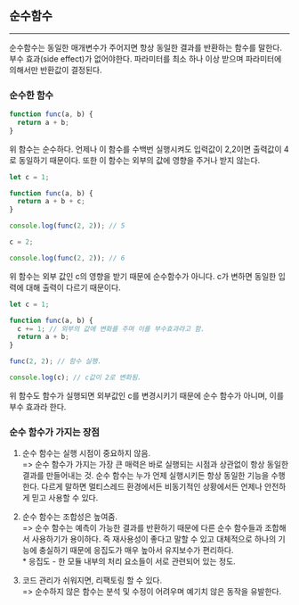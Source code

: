 ## 순수함수

---

순수함수는 동일한 매개변수가 주어지면 항상 동일한 결과를 반환하는 함수를 말한다. 부수 효과(side effect)가 없어야한다. 파라미터를 최소 하나 이상 받으며 파라미터에 의해서만 반환값이 결정된다.

### 순수한 함수

```javascript
function func(a, b) {
  return a + b;
}
```

위 함수는 순수하다. 언제나 이 함수를 수백번 실행시켜도 입력값이 2,2이면 출력값이 4로 동일하기 때문이다. 또한 이 함수는 외부의 값에 영향을 주거나 받지 않는다.

```javascript
let c = 1;

function func(a, b) {
  return a + b + c;
}

console.log(func(2, 2)); // 5

c = 2;

console.log(func(2, 2)); // 6
```

위 함수는 외부 값인 c의 영향을 받기 때문에 순수함수가 아니다. c가 변하면 동일한 입력에 대해 출력이 다르기 때문이다.

```javascript
let c = 1;

function func(a, b) {
  c += 1; // 외부의 값에 변화를 주며 이를 부수효과라고 함.
  return a + b;
}

func(2, 2); // 함수 실행.

console.log(c); // c값이 2로 변화됨.
```

위 함수도 함수가 실행되면 외부값인 c를 변경시키기 때문에 순수 함수가 아니며, 이를 부수 효과라 한다.

### 순수 함수가 가지는 장점

1. 순수 함수는 실행 시점이 중요하지 않음. <br />
   => 순수 함수가 가지는 가장 큰 매력은 바로 실행되는 시점과 상관없이 항상 동일한 결과를 만들어내는 것. 순수 함수는 누가 언제 실행시키든 항상 동일한 기능을 수행한다. 다르게 말하면 멀티스레드 환경에서든 비동기적인 상황에서든 언제나 안전하게 믿고 사용할 수 있다.

2. 순수 함수는 조합성은 높여줌. <br />
   => 순수 함수는 예측이 가능한 결과를 반환하기 때문에 다른 순수 함수들과 조합해서 사용하기가 용이하다. 즉 재사용성이 좋다고 말할 수 있고 대체적으로 하나의 기능에 충실하기 때문에 응집도가 매우 높아서 유지보수가 편리하다. <br /> \* 응집도 - 한 모듈 내부의 처리 요소들이 서로 관련되어 있는 정도.

3. 코드 관리가 쉬워지면, 리팩토링 할 수 있다. <br />
   => 순수하지 않은 함수는 분석 및 수정이 어려우며 예기치 않은 동작을 유발한다.
